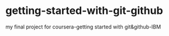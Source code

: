 # getting-started-with-git-github
my final project for coursera-getting started with git&amp;github-IBM
